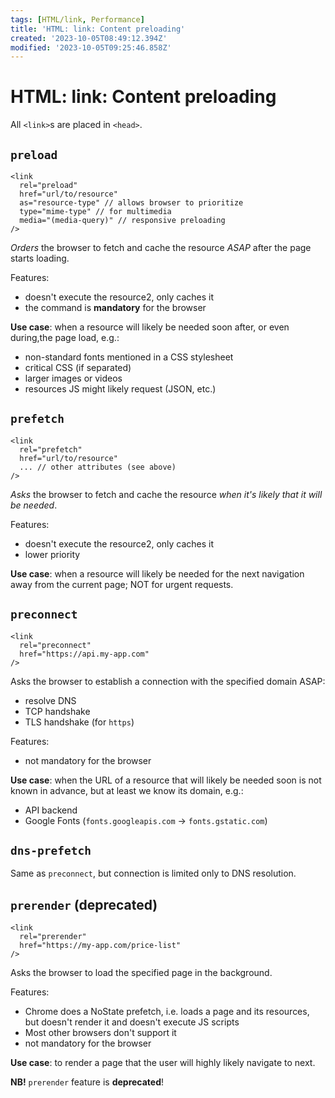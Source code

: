 ```yaml
---
tags: [HTML/link, Performance]
title: 'HTML: link: Content preloading'
created: '2023-10-05T08:49:12.394Z'
modified: '2023-10-05T09:25:46.858Z'
---
```


# HTML: link: Content preloading

All `<link>`s are placed in `<head>`.


## `preload`

```
<link 
  rel="preload" 
  href="url/to/resource" 
  as="resource-type" // allows browser to prioritize
  type="mime-type" // for multimedia
  media="(media-query)" // responsive preloading
/>
```

_Orders_ the browser to fetch and cache the resource _ASAP_ after the page starts loading.

Features:
- doesn't execute the resource2, only caches it
- the command is **mandatory** for the browser

**Use case**: when a resource will likely be needed soon after, or even during,the page load, e.g.:
- non-standard fonts mentioned in a CSS stylesheet
- critical CSS (if separated)
- larger images or videos
- resources JS might likely request (JSON, etc.)


## `prefetch`

```
<link 
  rel="prefetch" 
  href="url/to/resource" 
  ... // other attributes (see above)
/>
```

_Asks_ the browser to fetch and cache the resource _when it's likely that it will be needed_.

Features:
- doesn't execute the resource2, only caches it
- lower priority

**Use case**: when a resource will likely be needed for the next navigation away from the current page; NOT for urgent requests.


## `preconnect`

```
<link 
  rel="preconnect" 
  href="https://api.my-app.com" 
/>
```

Asks the browser to establish a connection with the specified domain ASAP:
- resolve DNS
- TCP handshake
- TLS handshake (for `https`)

Features:
- not mandatory for the browser

**Use case**: when the URL of a resource that will likely be needed soon is not known in advance, but at least we know its domain, e.g.:
  - API backend
  - Google Fonts (`fonts.googleapis.com` -> `fonts.gstatic.com`)


## `dns-prefetch`

Same as `preconnect`, but connection is limited only to DNS resolution.


## `prerender` (deprecated)

```
<link 
  rel="prerender" 
  href="https://my-app.com/price-list" 
/>
```

Asks the browser to load the specified page in the background.

Features:
- Chrome does a NoState prefetch, i.e. loads a page and its resources, but doesn't render it and doesn't execute JS scripts
- Most other browsers don't support it
- not mandatory for the browser

**Use case**: to render a page that the user will highly likely navigate to next.

**NB!** `prerender` feature is **deprecated**!

